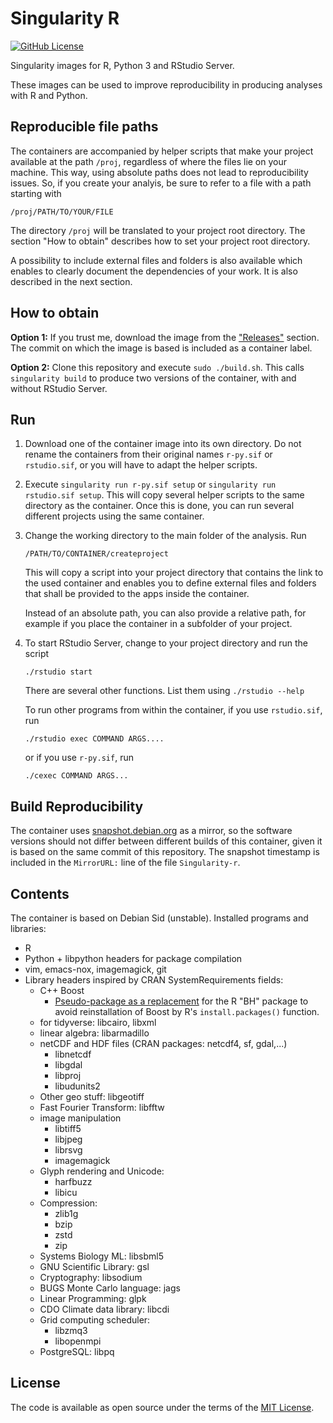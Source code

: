 # Singularity R

[![GitHub License](https://img.shields.io/badge/license-MIT-green.svg)](https://opensource.org/licenses/MIT)

Singularity images for R, Python 3 and RStudio Server.

These images can be used to improve reproducibility in producing analyses with R and
Python. 

## Reproducible file paths

The containers are accompanied by helper scripts that make your project available at
the path `/proj`, regardless of where the files lie on your machine. This way, using
absolute paths does not lead to reproducibility issues. So, if you create your analyis,
be sure to refer to a file with a path starting with

    /proj/PATH/TO/YOUR/FILE

The directory `/proj` will be translated to your project root directory. The section 
"How to obtain" describes how to set your project root directory.

A possibility to include external files and folders is also available which enables
to clearly document the dependencies of your work. It is also described in the next
section.

## How to obtain

**Option 1:** If you trust me, download the image from the 
["Releases"](https://github.com/mlell/singularity-r/releases) section. The 
commit on which the image is based is included as a container label.

**Option 2:** Clone this repository and execute `sudo ./build.sh`. This calls 
`singularity build` to produce two versions of the container, with and without
RStudio Server. 

## Run

1. Download one of the container image into its own directory. Do not rename the 
   containers from their original names `r-py.sif` or `rstudio.sif`, or you will
   have to adapt the helper scripts.
2. Execute `singularity run r-py.sif setup` or `singularity run rstudio.sif setup`.
   This will copy several helper scripts to the same directory as the container.
   Once this is done, you can run several different projects using the same 
   container.
3. Change the working directory to the main folder of the analysis. Run

       /PATH/TO/CONTAINER/createproject

   This will copy a script into your project directory that contains the link to
   the used container and enables you to define external files and folders that
   shall be provided to the apps inside the container. 

   Instead of an absolute path, you can also provide a relative path, for 
   example if you place the container in a subfolder of your project.
4. To start RStudio Server, change to your project directory and run the script

       ./rstudio start
 
   There are several other functions. List them using `./rstudio --help`

   To run other programs from within the container, if you use `rstudio.sif`, run
 
       ./rstudio exec COMMAND ARGS....

   or if you use `r-py.sif`, run

       ./cexec COMMAND ARGS...



## Build Reproducibility

The container uses [snapshot.debian.org](https://snapshot.debian.org/)
as a mirror, so the software versions should not differ between different builds of
this container, given it is based on the same commit of this repository. The snapshot
timestamp is included in the `MirrorURL:` line of the file `Singularity-r`.


## Contents

The container is based on Debian Sid (unstable). Installed programs
and libraries: 

  * R
  * Python + libpython headers for package compilation
  * vim, emacs-nox, imagemagick, git 
  * Library headers inspired by CRAN SystemRequirements fields:
     - C++ Boost
       * [Pseudo-package as a replacement](https://packages.debian.org/de/sid/r-cran-bh)
         for the R "BH" package to avoid reinstallation of Boost by R's `install.packages()`
         function.
     - for tidyverse: libcairo, libxml
     - linear algebra: libarmadillo
     - netCDF and HDF files (CRAN packages: netcdf4, sf, gdal,...)
        - libnetcdf
        - libgdal
        - libproj
        - libudunits2
     - Other geo stuff: libgeotiff
     - Fast Fourier Transform: libfftw
     - image manipulation
         - libtiff5
         - libjpeg
         - librsvg
         - imagemagick 
     - Glyph rendering and Unicode:
         - harfbuzz
         - libicu 
     - Compression:
         - zlib1g
         - bzip
         - zstd
         - zip
     - Systems Biology ML:     libsbml5
     - GNU Scientific Library: gsl
     - Cryptography:           libsodium
     - BUGS Monte Carlo language: jags
     - Linear Programming:     glpk
     - CDO Climate data library: libcdi
     - Grid computing scheduler:
         - libzmq3
         - libopenmpi
     - PostgreSQL:              libpq 

## License

The code is available as open source under the terms of the [MIT License].

[MIT License]: http://opensource.org/licenses/MIT
